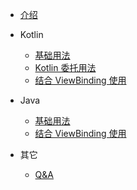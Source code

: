 * [介绍](/)

* Kotlin
  * [基础用法](/kotlin/basicusage)
  * [Kotlin 委托用法](/kotlin/delegate)
  * [结合 ViewBinding 使用](/kotlin/viewbinding)

* Java
  * [基础用法](/java/basicusage)
  * [结合 ViewBinding 使用](/kotlin/viewbinding)

* 其它
  * [Q&A](/others/q&a)